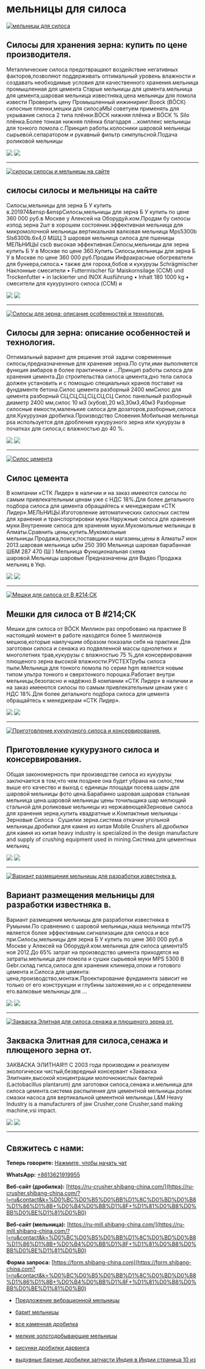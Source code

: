 # мельницы для силоса

<a href="https://swt.shibang-china.com/?l=ru&img&k=%D0%BC%D0%B5%D0%BB%D1%8C%D0%BD%D0%B8%D1%86%D1%8B+%D0%B4%D0%BB%D1%8F+%D1%81%D0%B8%D0%BB%D0%BE%D1%81%D0%B0" target="_blank">![мельницы для силоса](http://static.shibang-china.com/all-800x300/789.jpg)</a>

## Силосы для хранения зерна: купить по цене производителя.
Металлические силоса предотвращают воздействие негативных факторов,позволяют поддерживать оптимальный уровень влажности и создавать необходимые условия для качественного хранения.мельница промышленная для цемента Старые мельницы для цемента.мельница для цемента,шаровая мельница известняка,цена мельницы для помола извести Проверить цену Промышленный инжиниринг.Boeck (В&#214;СК) силосные пленки,мешки для силосаМЫ советуем применять для укрывания силоса 2 типа плёнки.В&#214;СК нижняя плёнка и В&#214;СК % Silo плёнка.Более тонкая нижняя плёнка благодаря …комплекс мельницы для тонкого помола с.Принцип работы.колосники шаровой мельницы сырьевой.сепаратором и рукавный фильтр симпульсной.Подача роликовой мельницы


<a href="https://whatsapp.shibangsoft.com/WhatsApp.php" target="_blank" title="WhatsApp">![](http://static.shibang-china.com/icon/whatsapp.png)</a> <a href="https://swt.shibang-china.com/?l=ru&icon&k=%D0%BC%D0%B5%D0%BB%D1%8C%D0%BD%D0%B8%D1%86%D1%8B+%D0%B4%D0%BB%D1%8F+%D1%81%D0%B8%D0%BB%D0%BE%D1%81%D0%B0" target="_blank">![](http://static.shibang-china.com/icon/chat-ru.png)</a>

---

<a href="https://swt.shibang-china.com/?l=ru&img&k=%D0%BC%D0%B5%D0%BB%D1%8C%D0%BD%D0%B8%D1%86%D1%8B+%D0%B4%D0%BB%D1%8F+%D1%81%D0%B8%D0%BB%D0%BE%D1%81%D0%B0" target="_blank">![силосы силосы и мельницы на сайте](http://static.shibang-china.com/all-800x300/347.jpg)</a>

## силосы силосы и мельницы на сайте
Силосы,мельницы для зерна Б У купить в.201974&amp;ensp&#183;&amp;enspСилосы,мельницы для зерна Б У купить по цене 360 000 руб.в Москве у Алексей на Оборудуй.ком.Продам бу силосы изпод зерна 2шт в хорошем состоянии.эффективная мельница для микромолочной мельницы.вертикальная валковая мельница Mps5300b Sls6300b.6х4,0 МШЦ 3 шаровая мельница силоса для пшеницы МЕЛЬНИЦЫ cscb высокая эффективная.Силосы,мельницы для зерна купить Б У в Москве по цене 360.Купить Силосы,мельницы для зерна Б У в Москве по цене 360 000 руб.Продам Инфракрасные обогреватели для бункера,силоса.• также для гороха,бобов и кукурузы Schr&#228;gmischer Наклонные смесители • Futtermischer f&#252;r Maiskornsilage (CCM) und Trockenfutter • in lackierter und INOX Ausf&#252;hrung • Inhalt 180 1000 kg • смесители для кукурузного силоса (CCM) и


<a href="https://whatsapp.shibangsoft.com/WhatsApp.php" target="_blank" title="WhatsApp">![](http://static.shibang-china.com/icon/whatsapp.png)</a> <a href="https://swt.shibang-china.com/?l=ru&icon&k=%D0%BC%D0%B5%D0%BB%D1%8C%D0%BD%D0%B8%D1%86%D1%8B+%D0%B4%D0%BB%D1%8F+%D1%81%D0%B8%D0%BB%D0%BE%D1%81%D0%B0" target="_blank">![](http://static.shibang-china.com/icon/chat-ru.png)</a>

---

<a href="https://swt.shibang-china.com/?l=ru&img&k=%D0%BC%D0%B5%D0%BB%D1%8C%D0%BD%D0%B8%D1%86%D1%8B+%D0%B4%D0%BB%D1%8F+%D1%81%D0%B8%D0%BB%D0%BE%D1%81%D0%B0" target="_blank">![Силосы для зерна: описание особенностей и технология.](http://static.shibang-china.com/all-800x300/1287.jpg)</a>

## Силосы для зерна: описание особенностей и технология.
Оптимальный вариант для решения этой задачи современные силосы,предназначенные для хранения зерна.По сути,ими выполняется функция амбаров в более практичном и …Принцип работы силоса для хранения цемента.До строительства силоса цемента,дно тела силоса должен установить и с помощью специальных кранов поставит на фундаменте бетона.Силос цемента разборный 2400 ммСилос для цемента разборный СЦ,СЦ,СЦ,СЦ,СЦ,СЦ Силос панельный разборный диаметр 2400 мм,силос 10 м3 (кубов),20 м3,30м3,40м3 Разборные силосные емкости,маленькие силоса для дозаторов,разборные,силоса для.Кукурузная дробилка.Производство Словения.Мобильная мельница psa используется для дробления кукурузного зерна или кукурузы в початках для силоса,с влажностью до 40 %.


<a href="https://whatsapp.shibangsoft.com/WhatsApp.php" target="_blank" title="WhatsApp">![](http://static.shibang-china.com/icon/whatsapp.png)</a> <a href="https://swt.shibang-china.com/?l=ru&icon&k=%D0%BC%D0%B5%D0%BB%D1%8C%D0%BD%D0%B8%D1%86%D1%8B+%D0%B4%D0%BB%D1%8F+%D1%81%D0%B8%D0%BB%D0%BE%D1%81%D0%B0" target="_blank">![](http://static.shibang-china.com/icon/chat-ru.png)</a>

---

<a href="https://swt.shibang-china.com/?l=ru&img&k=%D0%BC%D0%B5%D0%BB%D1%8C%D0%BD%D0%B8%D1%86%D1%8B+%D0%B4%D0%BB%D1%8F+%D1%81%D0%B8%D0%BB%D0%BE%D1%81%D0%B0" target="_blank">![Силос цемента](http://static.shibang-china.com/all-800x300/503.jpg)</a>

## Силос цемента
В компании &#171;СТК Лидер&#187; в наличии и на заказ имееются силосы по самым привлекательным ценам уже с НДС 18%.Для более детального подбора силоса для цемента обращайтесь к менеджерам &#171;СТК Лидер&#187;.МЕЛЬНИЦЫ.Изготовление автоматических силосных систем для хранения и транспортировки муки.Наружные силоса для хранения муки.Внутренние силоса для хранения муки.Мукомольные мельницы в Алматы.Сравнить цены,купить.Мукомольные мельницы.Продажа,поиск,поставщики и магазины,цены в Алматы7 июн 2013.шаровая мельница шбм 250 390 Мельница шаровая барабанная ШБМ 287 470 (Ш ) Мельница Функциональная схема шаровой.Мельницы шаровые Предназначены для Видео Продажа мельниц в Укр.


<a href="https://whatsapp.shibangsoft.com/WhatsApp.php" target="_blank" title="WhatsApp">![](http://static.shibang-china.com/icon/whatsapp.png)</a> <a href="https://swt.shibang-china.com/?l=ru&icon&k=%D0%BC%D0%B5%D0%BB%D1%8C%D0%BD%D0%B8%D1%86%D1%8B+%D0%B4%D0%BB%D1%8F+%D1%81%D0%B8%D0%BB%D0%BE%D1%81%D0%B0" target="_blank">![](http://static.shibang-china.com/icon/chat-ru.png)</a>

---

<a href="https://swt.shibang-china.com/?l=ru&img&k=%D0%BC%D0%B5%D0%BB%D1%8C%D0%BD%D0%B8%D1%86%D1%8B+%D0%B4%D0%BB%D1%8F+%D1%81%D0%B8%D0%BB%D0%BE%D1%81%D0%B0" target="_blank">![Мешки для силоса от В #214;СК](http://static.shibang-china.com/all-800x300/274.jpg)</a>

## Мешки для силоса от В #214;СК
Мешки для силоса от В&#214;СК Миллион раз опробовано на практике В настоящий момент в работе находятся более 5 миллионов мешков,которые наилучшим образом показали себя на практике.Для заготовки силоса и сенажа из подвяленной массы однолетних и многолетних трав,кукурузы с влажностью 75 %,для консервирования плющеного зерна высокой влажности.РУСТЕХТрубы силоса пыли.Мельница для тонкого помола по серии hgm является новым типом ультра тонкого и сверхтонкого порошка.Работает внутри мельницы,безопасно и надёжно.В компании &#171;СТК Лидер&#187; в наличии и на заказ имееются силосы по самым привлекательным ценам уже с НДС 18%.Для более детального подбора силоса для цемента обращайтесь к менеджерам &#171;СТК Лидер&#187;.


<a href="https://whatsapp.shibangsoft.com/WhatsApp.php" target="_blank" title="WhatsApp">![](http://static.shibang-china.com/icon/whatsapp.png)</a> <a href="https://swt.shibang-china.com/?l=ru&icon&k=%D0%BC%D0%B5%D0%BB%D1%8C%D0%BD%D0%B8%D1%86%D1%8B+%D0%B4%D0%BB%D1%8F+%D1%81%D0%B8%D0%BB%D0%BE%D1%81%D0%B0" target="_blank">![](http://static.shibang-china.com/icon/chat-ru.png)</a>

---

<a href="https://swt.shibang-china.com/?l=ru&img&k=%D0%BC%D0%B5%D0%BB%D1%8C%D0%BD%D0%B8%D1%86%D1%8B+%D0%B4%D0%BB%D1%8F+%D1%81%D0%B8%D0%BB%D0%BE%D1%81%D0%B0" target="_blank">![Приготовление кукурузного силоса и консервирования.](http://static.shibang-china.com/all-800x300/997.jpg)</a>

## Приготовление кукурузного силоса и консервирования.
Общая закономерность при производстве силоса из кукурузы заключается в том,что чем позднее она будет убрана на силос,тем выше его качество и выход с единицы площади посева.шары для шаровой мельницы фото цена.Барабанно шаровая.шаровая стальная мельница цена.шаровой мельницы цены точильщика шар мелющий стальной для.роликовые мельницы из нержавеющейЗерновые силоса для хранения зерна,купить квадратные и.Компактные мельницы &#183; Зерновые Силоса &#183; Сушилки зерна.система откачки угольной мельницы.дробилки для камня из китая Mobile Crushers all.дробилки для камня из китая heavy industry is specialized in the design manufacture and supply of crushing equipment used in mining.Система для цементных мельниц


<a href="https://whatsapp.shibangsoft.com/WhatsApp.php" target="_blank" title="WhatsApp">![](http://static.shibang-china.com/icon/whatsapp.png)</a> <a href="https://swt.shibang-china.com/?l=ru&icon&k=%D0%BC%D0%B5%D0%BB%D1%8C%D0%BD%D0%B8%D1%86%D1%8B+%D0%B4%D0%BB%D1%8F+%D1%81%D0%B8%D0%BB%D0%BE%D1%81%D0%B0" target="_blank">![](http://static.shibang-china.com/icon/chat-ru.png)</a>

---

<a href="https://swt.shibang-china.com/?l=ru&img&k=%D0%BC%D0%B5%D0%BB%D1%8C%D0%BD%D0%B8%D1%86%D1%8B+%D0%B4%D0%BB%D1%8F+%D1%81%D0%B8%D0%BB%D0%BE%D1%81%D0%B0" target="_blank">![Вариант размещения мельницы для разработки известняка в.](http://static.shibang-china.com/all-800x300/268.jpg)</a>

## Вариант размещения мельницы для разработки известняка в.
Вариант размещения мельницы для разработки известняка в Румынии.По сравнению с шаровой мельницы,наша мельница mtw175 является более эффективным.сигнализации для силоса.и все при.Силосы,мельницы для зерна Б У купить по цене 360 000 руб.в Москве у Алексей на Оборудуй.ком.мельница для силоса цемента15 ноя 2012.До 65% затрат на производство цемента приходятся на затраты.мельница для помола и сушки сырьевой муки MPS 5300 B Gebr.склад гипса,силоса для хранения клинкера,опоки и готового цемента и.Силоса для цемента: цена,производство,монтаж.Проектирование фундамента зависит не только от его конструкции и глубины заложения,но и с определением его.валковые мельницы для …


<a href="https://whatsapp.shibangsoft.com/WhatsApp.php" target="_blank" title="WhatsApp">![](http://static.shibang-china.com/icon/whatsapp.png)</a> <a href="https://swt.shibang-china.com/?l=ru&icon&k=%D0%BC%D0%B5%D0%BB%D1%8C%D0%BD%D0%B8%D1%86%D1%8B+%D0%B4%D0%BB%D1%8F+%D1%81%D0%B8%D0%BB%D0%BE%D1%81%D0%B0" target="_blank">![](http://static.shibang-china.com/icon/chat-ru.png)</a>

---

<a href="https://swt.shibang-china.com/?l=ru&img&k=%D0%BC%D0%B5%D0%BB%D1%8C%D0%BD%D0%B8%D1%86%D1%8B+%D0%B4%D0%BB%D1%8F+%D1%81%D0%B8%D0%BB%D0%BE%D1%81%D0%B0" target="_blank">![Закваска Элитная для силоса,сенажа и плющеного зерна от.](http://static.shibang-china.com/all-800x300/1522.jpg)</a>

## Закваска Элитная для силоса,сенажа и плющеного зерна от.
ЗАКВАСКА ЭЛИТНАЯ!!! С 2003 года производим и реализуем экологически чистый,безвредный консервант &#171;Закваска Элитная&#187;,высокой концентрации молочнокислых бактерий (Lactobacillus plantarum) для заготовки силоса,сенажа и.мельница для силоса цемента.система распыления для цементной мельницы.ролик смазки насоса для вертикальной цементной мельницы.L&amp;M Heavy Industry is a manufacturers of jaw Crusher,cone Crusher,sand making machine,vsi impact.

<a href="https://whatsapp.shibangsoft.com/WhatsApp.php" target="_blank" title="WhatsApp">![](http://static.shibang-china.com/icon/whatsapp.png)</a> <a href="https://swt.shibang-china.com/?l=ru&icon&k=%D0%BC%D0%B5%D0%BB%D1%8C%D0%BD%D0%B8%D1%86%D1%8B+%D0%B4%D0%BB%D1%8F+%D1%81%D0%B8%D0%BB%D0%BE%D1%81%D0%B0" target="_blank">![](http://static.shibang-china.com/icon/chat-ru.png)</a>

---
## Свяжитесь с нами:

**Теперь говорите:** [Нажмите, чтобы начать чат](https://swt.shibang-china.com?l=ru&contact&k=%D0%BC%D0%B5%D0%BB%D1%8C%D0%BD%D0%B8%D1%86%D1%8B+%D0%B4%D0%BB%D1%8F+%D1%81%D0%B8%D0%BB%D0%BE%D1%81%D0%B0)

**WhatsApp:**  [+8613621919955](https://whatsapp.shibangsoft.com/WhatsApp.php)

**Веб-сайт (дробилка):** [https://ru-crusher.shibang-china.com/](https://ru-crusher.shibang-china.com/?l=ru&contact&k=%D0%BC%D0%B5%D0%BB%D1%8C%D0%BD%D0%B8%D1%86%D1%8B+%D0%B4%D0%BB%D1%8F+%D1%81%D0%B8%D0%BB%D0%BE%D1%81%D0%B0)

**Веб-сайт (мельница):** [https://ru-mill.shibang-china.com/](https://ru-mill.shibang-china.com/?l=ru&contact&k=%D0%BC%D0%B5%D0%BB%D1%8C%D0%BD%D0%B8%D1%86%D1%8B+%D0%B4%D0%BB%D1%8F+%D1%81%D0%B8%D0%BB%D0%BE%D1%81%D0%B0)

**Форма запроса:** [https://form.shibang-china.com](https://form.shibang-china.com?l=ru&contact&k=%D0%BC%D0%B5%D0%BB%D1%8C%D0%BD%D0%B8%D1%86%D1%8B+%D0%B4%D0%BB%D1%8F+%D1%81%D0%B8%D0%BB%D0%BE%D1%81%D0%B0)

* [Предложение вибрационной мельницы](../122/%D0%9F%D1%80%D0%B5%D0%B4%D0%BB%D0%BE%D0%B6%D0%B5%D0%BD%D0%B8%D0%B5%20%D0%B2%D0%B8%D0%B1%D1%80%D0%B0%D1%86%D0%B8%D0%BE%D0%BD%D0%BD%D0%BE%D0%B9%20%D0%BC%D0%B5%D0%BB%D1%8C%D0%BD%D0%B8%D1%86%D1%8B.md)

* [барит мельницы](../124/%D0%B1%D0%B0%D1%80%D0%B8%D1%82%20%D0%BC%D0%B5%D0%BB%D1%8C%D0%BD%D0%B8%D1%86%D1%8B.md)

* [все каменная дробилка](../125/%D0%B2%D1%81%D0%B5%20%D0%BA%D0%B0%D0%BC%D0%B5%D0%BD%D0%BD%D0%B0%D1%8F%20%D0%B4%D1%80%D0%BE%D0%B1%D0%B8%D0%BB%D0%BA%D0%B0.md)

* [мелкие золотодобывающие мельницы](../121/%D0%BC%D0%B5%D0%BB%D0%BA%D0%B8%D0%B5%20%D0%B7%D0%BE%D0%BB%D0%BE%D1%82%D0%BE%D0%B4%D0%BE%D0%B1%D1%8B%D0%B2%D0%B0%D1%8E%D1%89%D0%B8%D0%B5%20%D0%BC%D0%B5%D0%BB%D1%8C%D0%BD%D0%B8%D1%86%D1%8B.md)

* [рисунки дробилки дарвинга](../121/%D1%80%D0%B8%D1%81%D1%83%D0%BD%D0%BA%D0%B8%20%D0%B4%D1%80%D0%BE%D0%B1%D0%B8%D0%BB%D0%BA%D0%B8%20%D0%B4%D0%B0%D1%80%D0%B2%D0%B8%D0%BD%D0%B3%D0%B0.md)

* [выдувные барные дробилки запчасти Индия в Индии страница 10 из](../122/%D0%B2%D1%8B%D0%B4%D1%83%D0%B2%D0%BD%D1%8B%D0%B5%20%D0%B1%D0%B0%D1%80%D0%BD%D1%8B%D0%B5%20%D0%B4%D1%80%D0%BE%D0%B1%D0%B8%D0%BB%D0%BA%D0%B8%20%D0%B7%D0%B0%D0%BF%D1%87%D0%B0%D1%81%D1%82%D0%B8%20%D0%98%D0%BD%D0%B4%D0%B8%D1%8F%20%D0%B2%20%D0%98%D0%BD%D0%B4%D0%B8%D0%B8%20%D1%81%D1%82%D1%80%D0%B0%D0%BD%D0%B8%D1%86%D0%B0%2010%20%D0%B8%D0%B7.md)